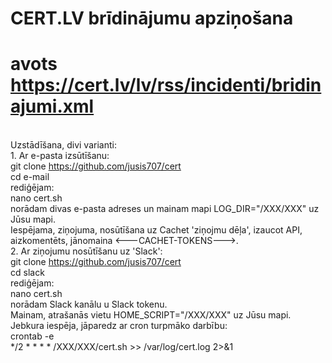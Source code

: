 # CERT.LV brīdinājumu apziņošana
# avots https://cert.lv/lv/rss/incidenti/bridinajumi.xml
</br>Uzstādīšana, divi varianti:
</br>1. Ar e-pasta izsūtīšanu:
</br>git clone https://github.com/jusis707/cert
</br>cd e-mail
</br>rediģējam:
</br>nano cert.sh
</br>norādam divas e-pasta adreses un mainam mapi LOG_DIR="/XXX/XXX" uz Jūsu mapi.
</br>Iespējama, ziņojuma, nosūtīšana uz Cachet 'ziņojmu dēļa', izaucot API, aizkomentēts, jānomaina <---CACHET-TOKENS--->.
</br>2. Ar ziņojumu nosūtīšanu uz 'Slack': 
</br>git clone https://github.com/jusis707/cert
</br>cd slack
</br>rediģējam:
</br>nano cert.sh
</br>norādam Slack kanālu u Slack tokenu.
</br>Mainam, atrašanās vietu HOME_SCRIPT="/XXX/XXX" uz Jūsu mapi.
</br>Jebkura iespēja, jāparedz ar cron turpmāko darbību:
</br>crontab -e
</br>*/2 * * * * /XXX/XXX/cert.sh >> /var/log/cert.log 2>&1
</br>
</br>
</br>
